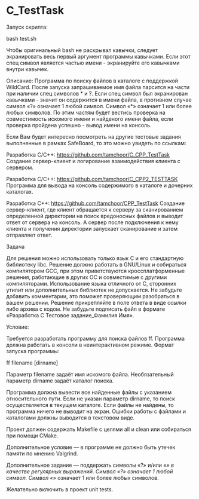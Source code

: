 # C_TestTask

Запуск скрипта:

bash test.sh

Чтобы оригинальный bash не раскрывал кавычки, следует экранировать весь первый аргумент программы кавычками. 
Если этот спец символ является частью имени - экранируйте его кавычками внутри кавычек.


Описание:
Программа по поиску файлов в каталоге с поддержкой WildCard.
После запуска запрашиваемое имя файла парсится на части при наличии спец символов * и ?. Если спец символ был экранирован кавычками - значит он содержится в имени файла, в противном случае символ «?» означает 1 любой символ. Символ «*» означает 1 или более любых символов. По этим частям будет вестись проверка на совместимость искомого имени и найденого имени файла, если проверка пройдена успешно - вывод имени на консоль. 





Если Вам будет интересно посмотреть на другие тестовые задания выполненные в рамках SafeBoard, то это можно увидеть по ссылкам:

Разработка С/С++:
https://github.com/tamchoor/C_CPP_TestTask
Создание сервер-клиент и логирование взаимодействия клиента с сервером.

Разработка С/С++:
https://github.com/tamchoor/C_CPP2_TESTTASK
Программа для вывода на консоль содержимого в каталоге и дочерних каталогах.

Разработка С++:
https://github.com/tamchoor/CPP_TestTask 
Создание сервер-клиент, где клиент обращается к серверу за сканированием определенной 
директории на поиск вредоносных файлов и выводит ответ от сервера на консоль. А сервер 
после подключения к нему клиента и получения директории запускает сканирование и затем отправляет ответ. 





Задача

Для решения можно использовать только язык C и его стандартную библиотеку libc. Решение должно работать в GNU/Linux и собираться компилятором GCC, при этом приветствуются кроссплатформенные решения, работающие в других ОС и совместимые с другими компиляторами. Использование языка отличного от C, сторонних утилит или дополнительных библиотек не допускается. Не забудьте добавить комментарии, это поможет проверяющим разобраться в вашем решении. Решение прикрепляйте в поле ответа в виде ссылки либо архива с кодом. Не забудьте подписать файл в формате «Разработка C Тестовое задание_Фамилия Имя».

Условие:

Требуется разработать программу для поиска файлов ff. Программа должна работать в консоли в неинтерактивном режиме. Формат запуска программы:

ff filename [dirname]

Параметр filename задаёт имя искомого файла. Необязательный параметр dirname задаёт каталог поиска.

Программа должна вывести все найденные файлы с указанием относительного пути. Если не указан параметр dirname, то поиск осуществляется в текущем каталоге. Если файлы не найдены, то программа ничего не выводит на экран. Ошибки работы с файлами и каталогами должны выводится в текстовом виде.

Проект должен содержать Makefile с целями all и clean или собираться при помощи CMake.

Дополнительное условие — в программе не должно быть утечек памяти по мнению Valgrind.

Дополнительное задание — поддержать символы «?» и/или «*» в качестве регулярных выражений. Символ «?» означает 1 любой символ. Символ «*» означает 1 или более любых символов.

Желательно включить в проект unit tests.
